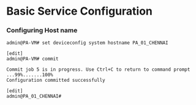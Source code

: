 # Basic Service Configuration

### Configuring Host name

```basic
admin@PA-VM# set deviceconfig system hostname PA_01_CHENNAI

[edit]
admin@PA-VM# commit

Commit job 5 is in progress. Use Ctrl+C to return to command prompt
...99%.......100%
Configuration committed successfully

[edit]
admin@PA_01_CHENNAI#

```
